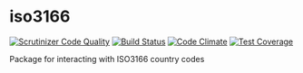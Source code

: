 # iso3166

[![Scrutinizer Code Quality](https://scrutinizer-ci.com/g/bencromwell/iso3166/badges/quality-score.png?b=master)](https://scrutinizer-ci.com/g/bencromwell/iso3166/?branch=master)
[![Build Status](https://travis-ci.org/bencromwell/iso3166.svg)](https://travis-ci.org/bencromwell/iso3166)
[![Code Climate](https://codeclimate.com/github/bencromwell/iso3166/badges/gpa.svg)](https://codeclimate.com/github/bencromwell/iso3166)
[![Test Coverage](https://codeclimate.com/github/bencromwell/iso3166/badges/coverage.svg)](https://codeclimate.com/github/bencromwell/iso3166/coverage)

Package for interacting with ISO3166 country codes

